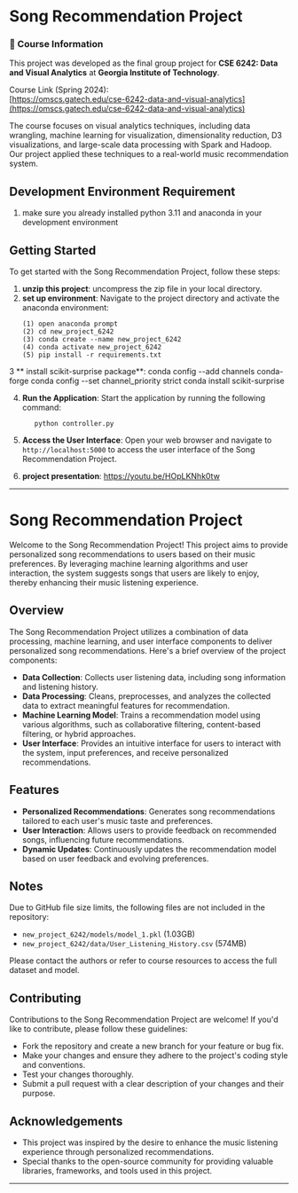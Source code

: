 # Song Recommendation Project

### 📘 Course Information

This project was developed as the final group project for **CSE 6242: Data and Visual Analytics** at **Georgia Institute of Technology**.

Course Link (Spring 2024):  
[https://omscs.gatech.edu/cse-6242-data-and-visual-analytics](https://omscs.gatech.edu/cse-6242-data-and-visual-analytics)

The course focuses on visual analytics techniques, including data wrangling, machine learning for visualization, dimensionality reduction, D3 visualizations, and large-scale data processing with Spark and Hadoop.  
Our project applied these techniques to a real-world music recommendation system.



## Development Environment Requirement
1. make sure you already installed python 3.11 and anaconda in your development environment

## Getting Started

To get started with the Song Recommendation Project, follow these steps:

1. **unzip this project**: uncompress the zip file in your local directory.
2. **set up environment**: Navigate to the project directory and activate the anaconda environment:
   ```
   (1) open anaconda prompt
   (2) cd new_project_6242
   (3) conda create --name new_project_6242
   (4) conda activate new_project_6242
   (5) pip install -r requirements.txt
   ```

3 ** install scikit-surprise package**:
    conda config --add channels conda-forge
    conda config --set channel_priority strict
    conda install scikit-surprise

4. **Run the Application**: Start the application by running the following command:
   ```
      python controller.py
   ```
5. **Access the User Interface**: Open your web browser and navigate to `http://localhost:5000` to access the user interface of the Song Recommendation Project.

6. **project presentation**: https://youtu.be/HOpLKNhk0tw


---

# Song Recommendation Project

Welcome to the Song Recommendation Project! This project aims to provide personalized song recommendations to users based on their music preferences. By leveraging machine learning algorithms and user interaction, the system suggests songs that users are likely to enjoy, thereby enhancing their music listening experience.

## Overview

The Song Recommendation Project utilizes a combination of data processing, machine learning, and user interface components to deliver personalized song recommendations. Here's a brief overview of the project components:

- **Data Collection**: Collects user listening data, including song information and listening history.
- **Data Processing**: Cleans, preprocesses, and analyzes the collected data to extract meaningful features for recommendation.
- **Machine Learning Model**: Trains a recommendation model using various algorithms, such as collaborative filtering, content-based filtering, or hybrid approaches.
- **User Interface**: Provides an intuitive interface for users to interact with the system, input preferences, and receive personalized recommendations.

## Features

- **Personalized Recommendations**: Generates song recommendations tailored to each user's music taste and preferences.
- **User Interaction**: Allows users to provide feedback on recommended songs, influencing future recommendations.
- **Dynamic Updates**: Continuously updates the recommendation model based on user feedback and evolving preferences.

## Notes

Due to GitHub file size limits, the following files are not included in the repository:

- `new_project_6242/models/model_1.pkl` (1.03GB)
- `new_project_6242/data/User_Listening_History.csv` (574MB)

Please contact the authors or refer to course resources to access the full dataset and model.


## Contributing

Contributions to the Song Recommendation Project are welcome! If you'd like to contribute, please follow these guidelines:

- Fork the repository and create a new branch for your feature or bug fix.
- Make your changes and ensure they adhere to the project's coding style and conventions.
- Test your changes thoroughly.
- Submit a pull request with a clear description of your changes and their purpose.


## Acknowledgements

- This project was inspired by the desire to enhance the music listening experience through personalized recommendations.
- Special thanks to the open-source community for providing valuable libraries, frameworks, and tools used in this project.

---




